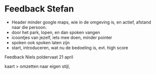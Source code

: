# Feedback Stefan
- Header minder google maps,
	wie in de omgeving is, en actief, afstand naar die persoon.
- door het park, lopen, en dan spoken vangen
- icoontjes van jezelf, iets mee doen, minder pointer
- spoken ook spoken laten zijn
- start, introduceren, wat nu de bedoeling is,
	evt. high score 

Feedback Niels poldervaat
21 april

kaart > omzetten naar eigen stijl, 